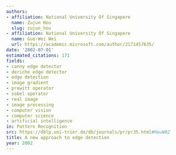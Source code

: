 ```yaml
---
authors:
- affiliation: National University Of Singapore
  name: Zujun Hou
  slug: zujun_hou
- affiliation: National University Of Singapore
  name: Guo-Wei Wei
  url: https://academic.microsoft.com/author/2171457635/
date: '2002-07-01'
estimated_citations: 171
fields:
- canny edge detector
- deriche edge detector
- edge detection
- image gradient
- prewitt operator
- sobel operator
- real image
- image processing
- computer vision
- computer science
- artificial intelligence
in: Pattern Recognition
src: https://dblp.uni-trier.de/db/journals/pr/pr35.html#HouW02
title: A new approach to edge detection
year: 2002
---
```

